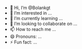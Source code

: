 - 👋 Hi, I’m @Bolankgt
- 👀 I’m interested in ...
- 🌱 I’m currently learning ...
- 💞️ I’m looking to collaborate on ...
- 📫 How to reach me ...
- 😄 Pronouns: ...
- ⚡ Fun fact: ...

<!---
Bolankgt/Bolankgt is a ✨ special ✨ repository because its `README.md` (this file) appears on your GitHub profile.
You can click the Preview link to take a look at your changes.
--->
